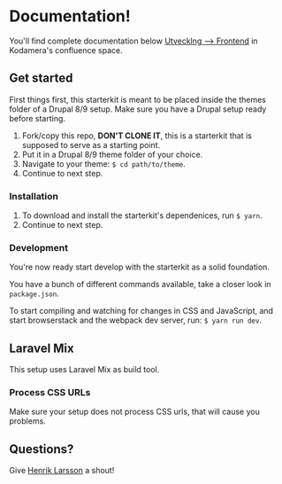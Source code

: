 # Documentation!
You'll find complete documentation below [Utvecklng --> Frontend](https://kodamera.atlassian.net/wiki/spaces/KOD/pages/702087177/Frontend) in Kodamera's confluence space.

## Get started
First things first, this starterkit is meant to be placed inside the themes folder of a Drupal 8/9 setup. Make sure you have a Drupal setup ready before starting.

1. Fork/copy this repo, **DON'T CLONE IT**, this is a starterkit that is supposed to serve as a starting point.
2. Put it in a Drupal 8/9 theme folder of your choice.
3. Navigate to your theme: `$ cd path/to/theme`.
4. Continue to next step.

### Installation
1. To download and install the starterkit's dependenices, run `$ yarn`.
2. Continue to next step.

### Development
You're now ready start develop with the starterkit as a solid foundation.

You have a bunch of different commands available, take a closer look in `package.json`.

To start compiling and watching for changes in CSS and JavaScript, and start browserstack and the webpack dev server, run:
`$ yarn run dev`.

## Laravel Mix
This setup uses Laravel Mix as build tool.

### Process CSS URLs
Make sure your setup does not process CSS urls, that will cause you problems.

## Questions?
Give [Henrik Larsson](mailto:henrik@kodamera.se) a shout!

